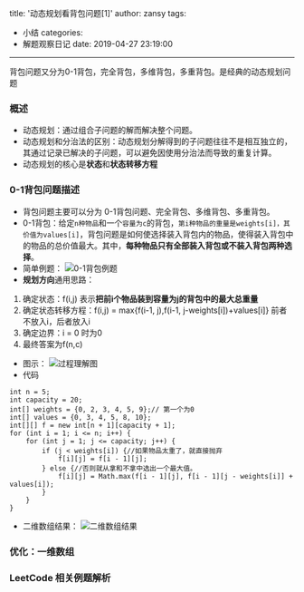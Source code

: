 title: '动态规划看背包问题[1]'
author: zansy
tags:
  - 小结
categories:
  - 解题观察日记
date: 2019-04-27 23:19:00
---
背包问题又分为0-1背包，完全背包，多维背包，多重背包。是经典的动态规划问题
<!--more-->
### 概述
- 动态规划：通过组合子问题的解而解决整个问题。
- 动态规划和分治法的区别：动态规划分解得到的子问题往往不是相互独立的，其通过记录已解决的子问题，可以避免因使用分治法而导致的重复计算。
- 动态规划的核心是**状态**和**状态转移方程**

### 0-1背包问题描述
- 背包问题主要可以分为 0-1背包问题、完全背包、多维背包、多重背包。
- 0-1背包：给定`n种物品`和一个`容量为c`的背包，`第i种物品的重量是weights[i]，其价值为values[i]`，背包问题是如何使选择装入背包内的物品，使得装入背包中的物品的总价值最大。其中，**每种物品只有全部装入背包或不装入背包两种选择**。
- 简单例题：
![0-1背包例题](/images/pasted-1.png)
- **规划方向**通用思路：
1. 确定状态：f(i,j) 表示**把前i个物品装到容量为j的背包中的最大总重量**
2. 确定状态转移方程：f(i,j) = max{f(i-1, j),f(i-1, j-weights[i])+values[i]} 前者不放入i，后者放入i
3. 确定边界：i = 0 时为0
4. 最终答案为f(n,c)

- 图示：
![过程理解图](/images/pasted-2.png)
- 代码
```
int n = 5;
int capacity = 20;
int[] weights = {0, 2, 3, 4, 5, 9};// 第一个为0
int[] values = {0, 3, 4, 5, 8, 10};
int[][] f = new int[n + 1][capacity + 1];
for (int i = 1; i <= n; i++) {
    for (int j = 1; j <= capacity; j++) {
        if (j < weights[i]) {//如果物品太重了，就直接抛弃
            f[i][j] = f[i - 1][j];
        } else {//否则就从拿和不拿中选出一个最大值。
            f[i][j] = Math.max(f[i - 1][j], f[i - 1][j - weights[i]] + values[i]);
        }
    }
}
```

- 二维数组结果：
![二维数组结果](/images/pasted-3.png)
### 优化：一维数组
### LeetCode 相关例题解析